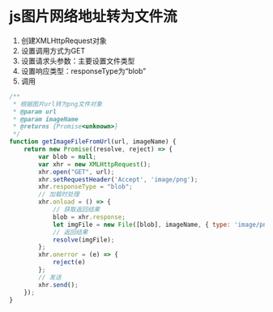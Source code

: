# js图片网络地址转为文件流

1. 创建XMLHttpRequest对象
2. 设置调用方式为GET
3. 设置请求头参数：主要设置文件类型
4. 设置响应类型：responseType为“blob”
5. 调用

```javascript
/**
 * 根据图片url转为png文件对象
 * @param url
 * @param imageName
 * @returns {Promise<unknown>}
 */
function getImageFileFromUrl(url, imageName) {
    return new Promise((resolve, reject) => {
        var blob = null;
        var xhr = new XMLHttpRequest();
        xhr.open("GET", url);
        xhr.setRequestHeader('Accept', 'image/png');
        xhr.responseType = "blob";
        // 加载时处理
        xhr.onload = () => {
            // 获取返回结果
            blob = xhr.response;
            let imgFile = new File([blob], imageName, { type: 'image/png' });
            // 返回结果
            resolve(imgFile);
        };
        xhr.onerror = (e) => {
            reject(e)
        };
        // 发送
        xhr.send();
    });
}
```
